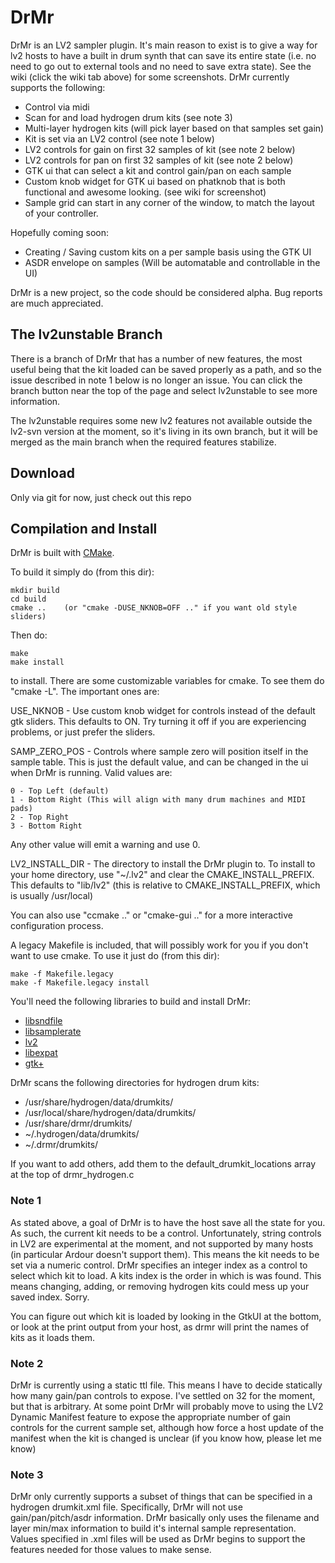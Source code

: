 DrMr
====

DrMr is an LV2 sampler plugin.  It's main reason to exist is to give a way for lv2 hosts to have a built in drum synth that can save its entire state (i.e. no need to go out to external tools and no need to save extra state).  See the wiki (click the wiki tab above) for some screenshots.  DrMr currently supports the following:

- Control via midi
- Scan for and load hydrogen drum kits (see note 3)
- Multi-layer hydrogen kits (will pick layer based on that samples set gain)
- Kit is set via an LV2 control (see note 1 below)
- LV2 controls for gain on first 32 samples of kit (see note 2 below)
- LV2 controls for pan on first 32 samples of kit (see note 2 below)
- GTK ui that can select a kit and control gain/pan on each sample
- Custom knob widget for GTK ui based on phatknob that is both functional and awesome looking. (see wiki for screenshot)
- Sample grid can start in any corner of the window, to match the layout of your controller.

Hopefully coming soon:

- Creating / Saving custom kits on a per sample basis using the GTK UI
- ASDR envelope on samples (Will be automatable and controllable in the UI)


DrMr is a new project, so the code should be considered alpha.  Bug reports are much appreciated.

The lv2unstable Branch
----------------------
There is a branch of DrMr that has a number of new features, the most useful being that the kit loaded can be saved properly as a path, and so the issue described in note 1 below is no longer an issue.  You can click the branch button near the top of the page and select lv2unstable to see more information.

The lv2unstable requires some new lv2 features not available outside the lv2-svn version at the moment, so it's living in its own branch, but it will be merged as the main branch when the required features stabilize.

Download
--------
Only via git for now, just check out this repo

Compilation and Install
-----------------------
DrMr is built with [CMake](http://www.cmake.org).

To build it simply do (from this dir):

    mkdir build
    cd build
    cmake ..    (or "cmake -DUSE_NKNOB=OFF .." if you want old style sliders)

Then do:

    make
    make install

to install.  There are some customizable variables for cmake.  To see them do "cmake -L".  The important ones are:

USE_NKNOB - Use custom knob widget for controls instead of the default gtk sliders.  This defaults to ON.  Try turning it off if you are experiencing problems, or just prefer the sliders.

SAMP_ZERO_POS - Controls where sample zero will position itself in the sample table.  This is just the default value, and can be changed in the ui when DrMr is running.  Valid values are:

    0 - Top Left (default)
    1 - Bottom Right (This will align with many drum machines and MIDI pads)
    2 - Top Right
    3 - Bottom Right
Any other value will emit a warning and use 0.

LV2_INSTALL_DIR - The directory to install the DrMr plugin to. To install to your home directory, use "~/.lv2" and clear the CMAKE_INSTALL_PREFIX. This defaults to "lib/lv2" (this is relative to CMAKE_INSTALL_PREFIX, which is usually /usr/local)

You can also use "ccmake .." or "cmake-gui .." for a more interactive configuration process.

A legacy Makefile is included, that will possibly work for you if you don't want to use cmake.  To use it just do (from this dir):

    make -f Makefile.legacy
    make -f Makefile.legacy install

You'll need the following libraries to build and install DrMr:

- [libsndfile](http://www.mega-nerd.com/libsndfile/)
- [libsamplerate](http://www.mega-nerd.com/SRC/index.html)
- [lv2](http://lv2plug.in/)
- [libexpat](http://expat.sourceforge.net)
- [gtk+](http://www.gtk.org)

DrMr scans the following directories for hydrogen drum kits:

- /usr/share/hydrogen/data/drumkits/
- /usr/local/share/hydrogen/data/drumkits/
- /usr/share/drmr/drumkits/
- ~/.hydrogen/data/drumkits/
- ~/.drmr/drumkits/

If you want to add others, add them to the default_drumkit_locations array at the top of drmr_hydrogen.c

### Note 1
As stated above, a goal of DrMr is to have the host save all the state for you.  As such, the current kit needs to be a control.  Unfortunately, string controls in LV2 are experimental at the moment, and not supported by many hosts (in particular Ardour doesn't support them).  This means the kit needs to be set via a numeric control.  DrMr specifies an integer index as a control to select which kit to load.  A kits index is the order in which is was found.  This means changing, adding, or removing hydrogen kits could mess up your saved index.  Sorry.

You can figure out which kit is loaded by looking in the GtkUI at the bottom, or look at the print output from your host, as drmr will print the names of kits as it loads them.

### Note 2
DrMr is currently using a static ttl file.  This means I have to decide statically how many gain/pan controls to expose.  I've settled on 32 for the moment, but that is arbitrary.  At some point DrMr will probably move to using the LV2 Dynamic Manifest feature to expose the appropriate number of gain controls for the current sample set, although how force a host update of the manifest when the kit is changed is unclear (if you know how, please let me know)

### Note 3
DrMr only currently supports a subset of things that can be specified in a hydrogen drumkit.xml file.  Specifically, DrMr will not use gain/pan/pitch/asdr information.  DrMr basically only uses the filename and layer min/max information to build it's internal sample representation.  Values specified in .xml files will be used as DrMr begins to support the features needed for those values to make sense.
